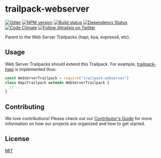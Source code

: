 # trailpack-webserver

[![Gitter][gitter-image]][gitter-url]
[![NPM version][npm-image]][npm-url]
[![Build status][ci-image]][ci-url]
[![Dependency Status][daviddm-image]][daviddm-url]
[![Code Climate][codeclimate-image]][codeclimate-url]
[![Follow @trailsjs on Twitter][twitter-image]][twitter-url]

Parent to the Web Server Trailpacks (hapi, koa, express4, etc).

## Usage
Web Server Trailpacks should extend this Trailpack. For example, [trailpack-hapi](https://github.com/trailsjs/trailpack-hapi)
is implemented thus:

```js
const WebServerTrailpack = require('trailpack-webserver')
class HapiTrailpack extends WebServerTrailpack {
  // ...
}
```

## Contributing
We love contributions! Please check out our [Contributor's Guide](https://github.com/trailsjs/trails/blob/master/CONTRIBUTING.md) for more
information on how our projects are organized and how to get started.

## License
[MIT](https://github.com/trailsjs/trailpack-webserver/blob/master/LICENSE)

[npm-image]: https://img.shields.io/npm/v/trailpack-webserver.svg?style=flat-square
[npm-url]: https://npmjs.org/package/trailpack-webserver
[ci-image]: https://img.shields.io/travis/trailsjs/trailpack-webserver/master.svg?style=flat-square
[ci-url]: https://travis-ci.org/trailsjs/trailpack-webserver
[daviddm-image]: http://img.shields.io/david/trailsjs/trailpack-webserver.svg?style=flat-square
[daviddm-url]: https://david-dm.org/trailsjs/trailpack-webserver
[codeclimate-image]: https://img.shields.io/codeclimate/github/trailsjs/trailpack-webserver.svg?style=flat-square
[codeclimate-url]: https://codeclimate.com/github/trailsjs/trailpack-webserver
[gitter-image]: http://img.shields.io/badge/+%20GITTER-JOIN%20CHAT%20%E2%86%92-1DCE73.svg?style=flat-square
[gitter-url]: https://gitter.im/trailsjs/trails
[twitter-image]: https://img.shields.io/twitter/follow/trailsjs.svg?style=social
[twitter-url]: https://twitter.com/trailsjs

